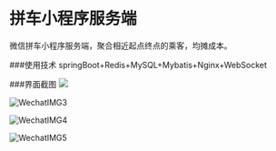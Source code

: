 # 拼车小程序服务端
微信拼车小程序服务端，聚合相近起点终点的乘客，均摊成本。

###使用技术
springBoot+Redis+MySQL+Mybatis+Nginx+WebSocket

###界面截图
![](https://i.loli.net/2019/01/08/5c34971c5a0c5.jpeg)

![WechatIMG3](https://i.loli.net/2019/01/08/5c34971dde39f.jpeg)

![WechatIMG4](https://i.loli.net/2019/01/08/5c34971e74c39.jpeg)

![WechatIMG5](https://i.loli.net/2019/01/08/5c34971e9839c.jpeg)
